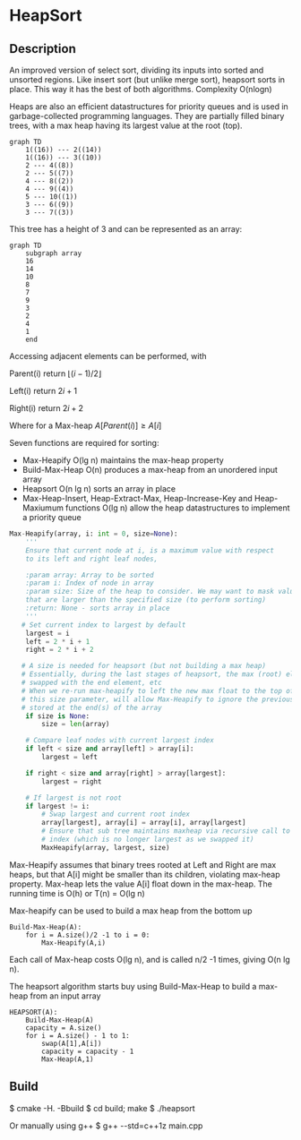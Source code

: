# HeapSort

## Description

An improved version of select sort, dividing its inputs into sorted and unsorted regions.
Like insert sort (but unlike merge sort), heapsort sorts in place.
This way it has the best of both algorithms. Complexity O(nlogn)


Heaps are also an efficient datastructures for priority queues and is used in garbage-collected programming languages.
They are partially filled binary trees, with a max heap having its largest value at the root (top).

```mermaid
graph TD
    1((16)) --- 2((14))
    1((16)) --- 3((10))
    2 --- 4((8))
    2 --- 5((7))
    4 --- 8((2))
    4 --- 9((4))
    5 --- 10((1))
    3 --- 6((9))
    3 --- 7((3))
```

This tree has a height of 3 and can be represented as an array:

```mermaid
graph TD
    subgraph array
    16
    14
    10
    8
    7
    9
    3
    2
    4
    1
    end
```

Accessing adjacent elements can be performed, with

Parent(i) return $`\lfloor (i-1)/2 \rfloor`$

Left(i) return $`2i + 1`$

Right(i) return $`2i + 2`$

Where for a Max-heap $`A \lbrack Parent(i)  \rbrack \geq A \lbrack i \rbrack `$

Seven functions are required for sorting:

* Max-Heapify O(lg n) maintains the max-heap property
* Build-Max-Heap O(n) produces a max-heap from an unordered input array
* Heapsort O(n lg n) sorts an array in place
* Max-Heap-Insert, Heap-Extract-Max, Heap-Increase-Key and Heap-Maxiumum functions  O(lg n) allow the heap datastructures
to implement a priority queue

```python
Max-Heapify(array, i: int = 0, size=None):
    '''
    Ensure that current node at i, is a maximum value with respect
    to its left and right leaf nodes,

    :param array: Array to be sorted
    :param i: Index of node in array
    :param size: Size of the heap to consider. We may want to mask values in the array
    that are larger than the specified size (to perform sorting)
    :return: None - sorts array in place
    '''
   # Set current index to largest by default
    largest = i
    left = 2 * i + 1
    right = 2 * i + 2

   # A size is needed for heapsort (but not building a max heap)
   # Essentially, during the last stages of heapsort, the max (root) element is
   # swapped with the end element, etc
   # When we re-run max-heapify to left the new max float to the top of the array
   # this size parameter, will allow Max-Heapify to ignore the previous max element,
   # stored at the end(s) of the array
    if size is None:
        size = len(array)

    # Compare leaf nodes with current largest index
    if left < size and array[left] > array[i]:
        largest = left

    if right < size and array[right] > array[largest]:
        largest = right

    # If largest is not root
    if largest != i:
        # Swap largest and current root index
        array[largest], array[i] = array[i], array[largest]
        # Ensure that sub tree maintains maxheap via recursive call to 'largest'
        # index (which is no longer largest as we swapped it)
        MaxHeapify(array, largest, size)
```

Max-Heapify assumes that binary trees rooted at Left and Right are max heaps, but that A[i] might be smaller than its children, violating max-heap property. Max-heap lets the value
A[i] float down in the max-heap. The running time is O(h) or
T(n) = O(lg n)

Max-heapify can be used to build a max heap from the bottom up

```
Build-Max-Heap(A):
    for i = A.size()/2 -1 to i = 0:
        Max-Heapify(A,i) 
```

Each call of Max-heap costs O(lg n), and is called n/2 -1 times,
giving O(n lg n).

The heapsort algorithm starts buy using Build-Max-Heap to build a max-heap from an input array

```
HEAPSORT(A):
    Build-Max-Heap(A)
    capacity = A.size()
    for i = A.size() - 1 to 1:
        swap(A[1],A[i])
        capacity = capacity - 1
        Max-Heap(A,1)
```
## Build

$ cmake -H. -Bbuild
$ cd build; make
$ ./heapsort

Or manually using g++
$ g++ --std=c++1z main.cpp